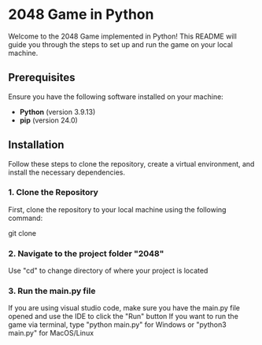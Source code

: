 # 2048 Game in Python

Welcome to the 2048 Game implemented in Python! This README will guide you through the steps to set up and run the game on your local machine.

## Prerequisites

Ensure you have the following software installed on your machine:
- **Python** (version 3.9.13)
- **pip** (version 24.0)

## Installation

Follow these steps to clone the repository, create a virtual environment, and install the necessary dependencies.

### 1. Clone the Repository

First, clone the repository to your local machine using the following command:

git clone <repository-url>

### 2. Navigate to the project folder "2048"

Use "cd" to change directory of where your project is located

### 3. Run the main.py file

If you are using visual studio code, make sure you have the main.py file opened and use the IDE to click the "Run" button
If you want to run the game via terminal, type "python main.py" for Windows or "python3 main.py" for MacOS/Linux

 
